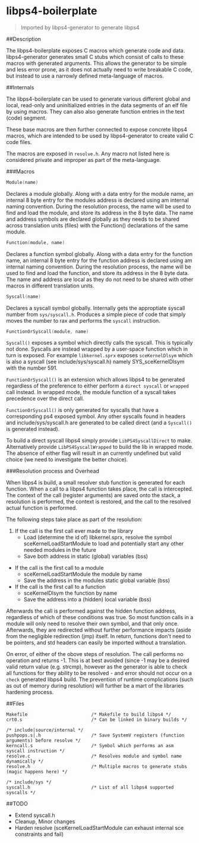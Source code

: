 libps4-boilerplate
=====

> Imported by libps4-generator to generate libps4

##Description

The libps4-boilerplate exposes C macros which generate code and data. libps4-generator generates small C stubs which consist of calls to these macros with generated arguments. This allows the generator to be simple and less error prone, as it does not actually need to write breakable C code, but instead to use a narrowly defined meta-language of macros.

##Internals

The libps4-boilerplate can be used to generate various different global and local, read-only and uninitialized entries in the data segments of an elf file by using macros. They can also also generate function entries in the text (code) segment.

These base macros are then further connected to expose concrete libps4 macros, which are intended to be used by libps4-generator to create valid C code files.

The macros are exposed in `resolve.h`. Any macro not listed here is considered private and improper as part of the meta-language.

###Macros
```c
Module(name)
```
Declares a module globally. Along with a data entry for the module name, an internal 8 byte entry for the modules address is declared using am internal naming convention. During the resolution process, the name will be used to find and load the module, and store its address in the 8 byte data. The name and address symbols are declared globally as they needs to be shared across translation units (files) with the Function() declarations of the same module.

```c
Function(module, name)
```
Declares a function symbol globally. Along with a data entry for the function name, an internal 8 byte entry for the function address is declared using am internal naming convention. During the resolution process, the name will be used to find and load the function, and store its address in the 8 byte data. The name and address are local as they do not need to be shared with other macros in different translation units.

```c
Syscall(name)
```
Declares a syscall symbol globally. Internally gets the approptiate syscall number from `sys/syscall.h`. Produces a simple piece of code that simply moves the number to rax and performs the `syscall` instruction.

```c
FunctionOrSyscall(module, name)
```
`Syscall()` exposes a symbol which directly calls the syscall. This is typically not done. Syscalls are instead wrapped by a user-space function which in turn is exposed. For example `libkernel.sprx` exposes `sceKernelDlsym` which is also a syscall (see include/sys/syscall.h) namely SYS_sceKernelDlsym with the number 591.

`FunctionOrSyscall()` is an extension which allows libps4 to be generated regardless of the preference to either perform a `direct syscall` or `wrapped` call instead. In wrapped mode, the module function of a syscall takes precedence over the direct call.

`FunctionOrSyscall()` is only generated for syscalls that have a corresponding ps4 exposed symbol. Any other syscalls found in headers and include/sys/syscall.h are generated to be called direct (and a `Syscall()` is generated instead).

To build a direct syscall libps4 simply provide `LibPS4SyscallDirect` to make. Alternatively provide `LibPS4SyscallWrapped` to build the lib in wrapped mode. The absence of either flag will result in an currently undefined but valid choice (we need to investigate the better choice).

###Resolution process and Overhead

When libps4 is build, a small resolver stub function is generated for each function. When a call to a libps4 function takes place, the call is intercepted. The context of the call (register arguments) are saved onto the stack, a resolution is performed, the context is restored, and the call to the resolved actual function is performed.

The following steps take place as part of the resolution:
1. If the call is the first call ever made to the library
	- Load (determine the id of) libkernel.sprx, resolve the symbol sceKernelLoadStartModule to load and potentially start any other needed modules in the future
	- Save both address in static (global) variables (bss)
- If the call is the first call to a module
	- sceKernelLoadStartModule the module by name
	- Save the address in the modules static global variable (bss)
- If the call is the first call to a function
	- sceKernelDlsym the function by name
	- Save the address into a (hidden) local variable (bss)

Afterwards the call is performed against the hidden function address, regardless of which of these conditions was true. So most function calls in a module will only need to resolve their own symbol, and that only once. Afterwards, they are redirected without further performance impacts (aside from the negligible redirection (jmp) itself. In return, functions don't need to be pointers, and std headers can easily be imported without a translation.

On error, of either of the obove steps of resolution. The call performs no operation and returns -1. This is at best avoided (since -1 may be a desired valid return value (e.g. strcmp), however as the generator is able to check all functions for they ability to be resolved - and error should not occur on a `check` generated libps4 build. The prevention of runtime complications (such as out of memory during resolution) will further be a mart of the libraries hardening process.

##Files
```
Makefile                        /* Makefile to build libps4 */
crt0.s                          /* Can be linked in binary builds */

/* include|source/internal */
pushpops.s|.h                   /* Save SystemV registers (function arguments) before resolve */
kerncall.s                      /* Symbol which performs an asm syscall instruction */
resolve.c                       /* Resolves module and symbol name dynamically */
resolve.h                       /* Multiple macros to generate stubs (magic happens here) */

/* include/sys */
syscall.h                       /* List of all libps4 supported syscalls */

```

##TODO
- Extend syscall.h
- Cleanup, Minor changes
- Harden resolve (sceKernelLoadStartModule can exhaust internal sce constraints and fail)
